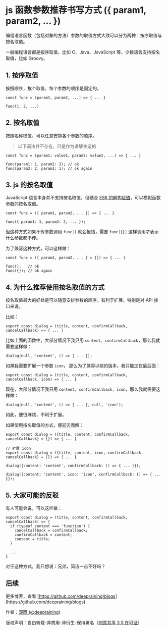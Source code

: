 # js 函数参数推荐书写方式 ({ param1, param2, ... })

编程语言函数（包括对象的方法）参数的取值方式大致可以分为两种：按序取值与按名取值。

一般编程语言都是按序取值，比如 C、Java、JavaScript 等，少数语言支持按名取值，比如 Groovy。

## 1. 按序取值

按照顺序，挨个取值，每个参数的顺序是固定的。

```
const func = (param1, param2, ...) => { ... }

func(1, 2, ...)
```

## 2. 按名取值

按照名称取值，可以任意安排各个参数的顺序。

> 以下语法并不存在，只是作为讲解生造的

```
const func = (param1: value1, param2: value2, ...) => { ... }

func(param1: 1, param2: 2); // ok
func(param2: 2, param1: 1); // ok again
```

## 3. js 的按名取值

JavaScript 语言本身并不支持按名取值，但结合 [ES6 的解构赋值](http://es6.ruanyifeng.com/#docs/destructuring)，可以模拟函数参数的按名取值。

```
const func = ({ param1, param2, ... }) => { ... }

func({ param1: 1, param2: 2, ... });
```

但这种方式如果不传参数调用 `func()` 就会报错，需要 `func({})` 这样调用才表示什么参数都不传。

为了兼容这种方式，可以这样做：

```
const func = ({ param1, param2, ... } = {}) => { ... }

func();   // ok
func({}); // ok again
```

## 4. 为什么推荐使用按名取值的方式

按名取值最大的好处是可以随意安排参数的顺序，有利于扩展，特别是对 API 接口来说。

比如：

```
export const dialog = (title, content, confirmCallback, cancelCallback) => { ... }
```

比如上面的函数中，大部分情况下我只用 `content, confirmCallback`，那么我就需要这样做：

```
dialog(null, 'content', () => { ... });
```

如果我需要扩展一个参数 `icon`， 那么为了兼容以前的版本，我只能加在最后面：

```
export const dialog = (title, content, confirmCallback, cancelCallback, icon) => { ... }
```

现在，大部分情况下我只用 `content, confirmCallback, icon`，那么我就需要这样做：

```
dialog(null, 'content', () => { ... }, null, 'icon');
```

如此，便很麻烦，不利于扩展。

如果使用按名取值的方式，便迎刃而解：

```
export const dialog = ({title, content, confirmCallback, cancelCallback} = {}) => { ... }

// 扩展 icon
export const dialog = ({title, content, icon, confirmCallback, cancelCallback} = {}) => { ... }
```

```
dialog({content: 'content', confirmCallback: () => { ... }});

dialog({content: 'content', icon: 'icon', confirmCallback: () => { ... }});
```

## 5. 大家可能的反驳

有人可能会说，可以这样做：

```
export const dialog = (title, content, confirmCallback, cancelCallback) => {
  if (typeof content === 'function') {
    cancelCallback = confirmCallback;
    confirmCallback = content;
    content = title;
  }

  ...
}
```

对于这种方式，我只想说：兄弟，简洁一点不好吗？

## 后续

更多博客，查看 [https://github.com/deepraining/blogs](https://github.com/deepraining/blogs)

作者：[深雨 (@deepraining)](https://github.com/deepraining)

版权声明：自由转载-非商用-非衍生-保持署名（[创意共享 3.0 许可证](https://creativecommons.org/licenses/by-nc-nd/3.0/deed.zh)）
